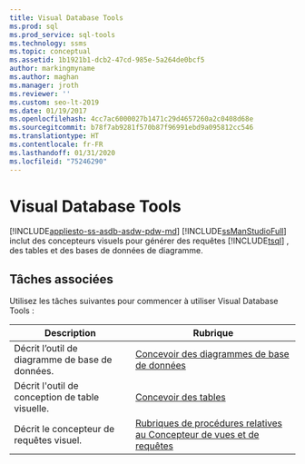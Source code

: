```yaml
---
title: Visual Database Tools
ms.prod: sql
ms.prod_service: sql-tools
ms.technology: ssms
ms.topic: conceptual
ms.assetid: 1b1921b1-dcb2-47cd-985e-5a264de0bcf5
author: markingmyname
ms.author: maghan
ms.manager: jroth
ms.reviewer: ''
ms.custom: seo-lt-2019
ms.date: 01/19/2017
ms.openlocfilehash: 4cc7ac6000027b1471c29d4657260a2c0408d68e
ms.sourcegitcommit: b78f7ab9281f570b87f96991ebd9a095812cc546
ms.translationtype: HT
ms.contentlocale: fr-FR
ms.lasthandoff: 01/31/2020
ms.locfileid: "75246290"
---
```

# <a name="visual-database-tools"></a>Visual Database Tools

[!INCLUDE[appliesto-ss-asdb-asdw-pdw-md](../../includes/appliesto-ss-asdb-asdw-pdw-md.md)]
[!INCLUDE[ssManStudioFull](../../includes/ssmanstudiofull-md.md)] inclut des concepteurs visuels pour générer des requêtes [!INCLUDE[tsql](../../includes/tsql-md.md)] , des tables et des bases de données de diagramme.  
  
## <a name="related-tasks"></a>Tâches associées

Utilisez les tâches suivantes pour commencer à utiliser Visual Database Tools :  
  
|**Description**|**Rubrique**|  
|-------------------|-------------|  
|Décrit l’outil de diagramme de base de données.|[Concevoir des diagrammes de base de données](../../ssms/visual-db-tools/design-database-diagrams-visual-database-tools.md)|  
|Décrit l'outil de conception de table visuelle.|[Concevoir des tables](../../ssms/visual-db-tools/design-tables-visual-database-tools.md)|  
|Décrit le concepteur de requêtes visuel.|[Rubriques de procédures relatives au Concepteur de vues et de requêtes](../../ssms/visual-db-tools/design-queries-and-views-how-to-topics-visual-database-tools.md)| 